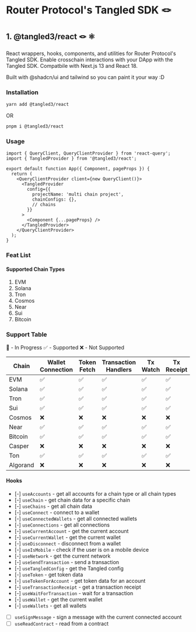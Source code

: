 # Router Protocol's Tangled SDK 🪢

## 1. @tangled3/react 🪢 ⚛️

React wrappers, hooks, components, and utilities for Router Protocol's Tangled SDK.
Enable crosschain interactions with your DApp with the Tangled SDK. Compatbile with Next.js 13 and React 18.

Built with @shadcn/ui and tailwind so you can paint it your way :D

### Installation

```sh
yarn add @tangled3/react
```

OR

```sh
pnpm i @tangled3/react
```

### Usage

```tsx
import { QueryClient, QueryClientProvider } from 'react-query';
import { TangledProvider } from '@tangled3/react';

export default function App({ Component, pageProps }) {
  return (
    <QueryClientProvider client={new QueryClient()}>
      <TangledProvider
        config={{
          projectName: 'multi chain project',
          chainConfigs: {},
          // chains
        }}
      >
        <Component {...pageProps} />
      </TangledProvider>
    </QueryClientProvider>
  );
}
```

### Feat List

#### Supported Chain Types

1. EVM
2. Solana
3. Tron
4. Cosmos
5. Near
6. Sui
7. Bitcoin

### Support Table

:small_orange_diamond: - In Progress
:white_check_mark: - Supported
:x: - Not Supported

| Chain    | Wallet Connection  | Token Fetch        | Transaction Handlers | Tx Watch           | Tx Receipt         |
| -------- | ------------------ | ------------------ | -------------------- | ------------------ | ------------------ |
| EVM      | :white_check_mark: | :white_check_mark: | :white_check_mark:   | :white_check_mark: | :white_check_mark: |
| Solana   | :white_check_mark: | :white_check_mark: | :white_check_mark:   | :white_check_mark: | :white_check_mark: |
| Tron     | :white_check_mark: | :white_check_mark: | :white_check_mark:   | :white_check_mark: | :white_check_mark: |
| Sui      | :white_check_mark: | :white_check_mark: | :white_check_mark:   | :white_check_mark: | :white_check_mark: |
| Cosmos   | :x:                | :x:                | :x:                  | :x:                | :x:                |
| Near     | :white_check_mark: | :white_check_mark: | :white_check_mark:   | :white_check_mark: | :white_check_mark: |
| Bitcoin  | :white_check_mark: | :white_check_mark: | :white_check_mark:   | :white_check_mark: | :white_check_mark: |
| Casper   | :x:                | :x:                | :x:                  | :x:                | :x:                |
| Ton      | :white_check_mark: | :white_check_mark: | :white_check_mark:   | :white_check_mark: | :white_check_mark: |
| Algorand | :x:                | :x:                | :x:                  | :x:                | :x:                |

#### Hooks

- [-] `useAccounts` - get all accounts for a chain type or all chain types
- [-] `useChain` - get chain data for a specific chain
- [-] `useChains` - get all chain data
- [-] `useConnect` - connect to a wallet
- [-] `useConnectedWallets` - get all connected wallets
- [-] `useConnections` - get all connections
- [-] `useCurrentAccount` - get the current account
- [-] `useCurrentWallet` - get the current wallet
- [-] `useDisconnect` - disconnect from a wallet
- [-] `useIsMobile` - check if the user is on a mobile device
- [-] `useNetwork` - get the current network
- [-] `useSendTransaction` - send a transaction
- [-] `useTangledConfig` - get the Tangled config
- [-] `useToken` - get token data
- [-] `useTokenForAccount` - get token data for an account
- [-] `useTransactionReceipt` - get a transaction receipt
- [-] `useWaitForTransaction` - wait for a transaction
- [-] `useWallet` - get the current wallet
- [-] `useWallets` - get all wallets
<!-- todo -->
- [ ] `useSignMessage` - sign a message with the current connected account
- [ ] `useReadContract` - read from a contract
